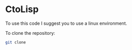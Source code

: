 # CtoLisp

To use this code I suggest you to use a linux environment.

To clone the repository:

```bash
git clone
```
